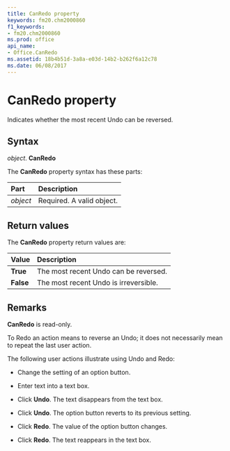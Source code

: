 ```yaml
---
title: CanRedo property
keywords: fm20.chm2000860
f1_keywords:
- fm20.chm2000860
ms.prod: office
api_name:
- Office.CanRedo
ms.assetid: 18b4b51d-3a8a-e03d-14b2-b262f6a12c78
ms.date: 06/08/2017
---
```



# CanRedo property

Indicates whether the most recent Undo can be reversed.

## Syntax

_object_. **CanRedo**

The **CanRedo** property syntax has these parts:

|**Part**|**Description**|
|:-----|:-----|
| _object_|Required. A valid object.|

## Return values

The **CanRedo** property return values are:

|**Value**|**Description**|
|:-----|:-----|
|**True**|The most recent Undo can be reversed.|
|**False**|The most recent Undo is irreversible.|

## Remarks

**CanRedo** is read-only.

To Redo an action means to reverse an Undo; it does not necessarily mean to repeat the last user action.

The following user actions illustrate using Undo and Redo:

- Change the setting of an option button.
    
- Enter text into a text box.
    
- Click **Undo**. The text disappears from the text box.
    
- Click **Undo**. The option button reverts to its previous setting.
    
- Click **Redo**. The value of the option button changes.
    
- Click **Redo**. The text reappears in the text box.
    


